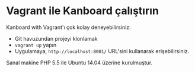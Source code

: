 Vagrant ile Kanboard çalıştırın
=========================

Kanboard with Vagrant'ı çok kolay deneyebilirsiniz:

- Git havuzundan projeyi klonlamak
- `vagrant up` yapın
- Uygulamaya, `http://localhost:8001/` URL'sini kullanarak erişebilirsiniz.

Sanal makine PHP 5.5 ile Ubuntu 14.04 üzerine kurulmuştur.

